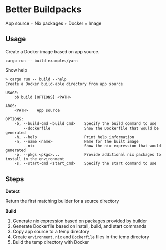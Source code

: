 # Better Buildpacks

App source + Nix packages + Docker = Image

## Usage

Create a Docker image based on app source.

```
cargo run -- build examples/yarn
```

Show help

```
> cargo run -- build --help
Create a Docker build-able directory from app source

USAGE:
    bb build [OPTIONS] <PATH>

ARGS:
    <PATH>    App source

OPTIONS:
    -b, --build-cmd <build_cmd>    Specify the build command to use
        --dockerfile               Show the Dockerfile that would be generated
    -h, --help                     Print help information
    -n, --name <name>              Name for the built image
        --nix                      Show the nix expression that would generated
    -p, --pkgs <pkgs>...           Provide additional nix packages to install in the environment
    -s, --start-cmd <start_cmd>    Specify the start command to use
```

## Steps

**Detect**

Return the first matching builder for a source directory

**Build**

1. Generate nix expression based on packages provided by builder
2. Generate Dockerfile based on install, build, and start commands
3. Copy app source to a temp directory
4. Create `environment.nix` and `Dockerfile` files in the temp directory
5. Build the temp directory with Docker
